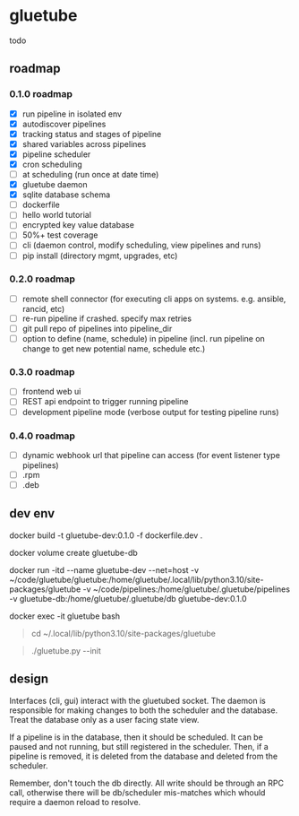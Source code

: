 # gluetube
todo

## roadmap

### 0.1.0 roadmap
 - [x] run pipeline in isolated env
 - [x] autodiscover pipelines
 - [x] tracking status and stages of pipeline
 - [x] shared variables across pipelines
 - [x] pipeline scheduler
 - [x] cron scheduling
 - [ ] at scheduling (run once at date time)
 - [x] gluetube daemon
 - [x] sqlite database schema
 - [ ] dockerfile
 - [ ] hello world tutorial
 - [ ] encrypted key value database
 - [ ] 50%+ test coverage
 - [ ] cli (daemon control, modify scheduling, view pipelines and runs)
 - [ ] pip install (directory mgmt, upgrades, etc)
 
### 0.2.0 roadmap
 - [ ] remote shell connector (for executing cli apps on systems. e.g. ansible, rancid, etc)
 - [ ] re-run pipeline if crashed. specify max retries
 - [ ] git pull repo of pipelines into pipeline_dir
 - [ ] option to define (name, schedule) in pipeline (incl. run pipeline on change to get new potential name, schedule etc.)

### 0.3.0 roadmap
 - [ ] frontend web ui
 - [ ] REST api endpoint to trigger running pipeline
 - [ ] development pipeline mode (verbose output for testing pipeline runs)

### 0.4.0 roadmap
 - [ ] dynamic webhook url that pipeline can access (for event listener type pipelines)
 - [ ] .rpm
 - [ ] .deb

## dev env

docker build -t gluetube-dev:0.1.0 -f dockerfile.dev .

docker volume create gluetube-db

docker run -itd --name gluetube-dev --net=host -v ~/code/gluetube/gluetube:/home/gluetube/.local/lib/python3.10/site-packages/gluetube -v ~/code/pipelines:/home/gluetube/.gluetube/pipelines -v gluetube-db:/home/gluetube/.gluetube/db gluetube-dev:0.1.0

docker exec -it gluetube bash
> cd ~/.local/lib/python3.10/site-packages/gluetube

> ./gluetube.py --init

## design

Interfaces (cli, gui) interact with the gluetubed socket. The daemon is responsible for making changes to both the scheduler and the database. Treat the database only as a user facing state view.

If a pipeline is in the database, then it should be scheduled. It can be paused and not running, but still registered in the scheduler. Then, if a pipeline is removed, it is deleted from the database and deleted from the scheduler.

Remember, don't touch the db directly. All write should be through an RPC call, otherwise there will be db/scheduler mis-matches which whould require a daemon reload to resolve.